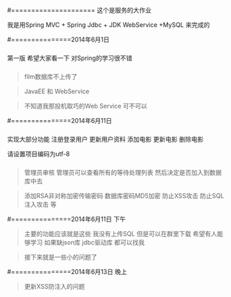 #=====================
这个是服务的大作业 

我是用Spring MVC + Spring Jdbc + JDK WebService +MySQL 来完成的

#===============2014年6月1日
###

第一版 希望大家看一下 对Spring的学习很不错

###


>film数据库不上传了

>JavaEE 和 WebService

>不知道我那投机取巧的Web Service 可不可以

#===============2014年6月11日
###

实现大部分功能 注册登录用户 更新用户资料 添加电影 更新电影 删除电影

请设置项目编码为utf-8

###

>管理员审核 管理员可以查看所有的等待处理列表 然后决定是否加入到数据库中去

>添加RSA非对称加密传输密码  数据库密码MD5加密 防止XSS攻击 防止SQL注入攻击 等

#===============2014年6月11日 下午

>主要的功能应该就是这些 我没有上传SQL 但是可以在群里下载 希望有人能够学习 如果缺json库 jdbc驱动库 都可以找我

>接下来就是一些小的问题了 


#===============2014年6月13日 晚上

>更新XSS防注入的问题




